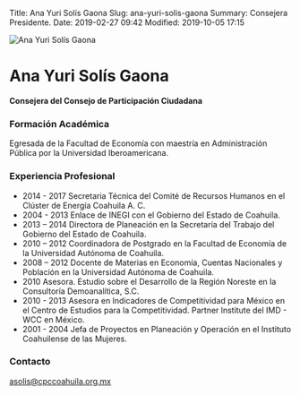 Title: Ana Yuri Solís Gaona
Slug: ana-yuri-solis-gaona
Summary: Consejera Presidente.
Date: 2019-02-27 09:42
Modified: 2019-10-05 17:15


<img class="img-fluid" src="cpc-aysg-200x200.jpg" alt="Ana Yuri Solís Gaona">

# Ana Yuri Solís Gaona

**Consejera del Consejo de Participación Ciudadana**

### Formación Académica

Egresada de la Facultad de Economía con maestría en Administración Pública por la Universidad Iberoamericana.

### Experiencia Profesional

* 2014 - 2017 Secretaria Técnica del Comité de Recursos Humanos en el Clúster de Energía Coahuila A. C.
* 2004 - 2013 Enlace de INEGI con el Gobierno del Estado de Coahuila.
* 2013 – 2014 Directora de Planeación en la Secretaría del Trabajo del Gobierno del Estado de Coahuila.
* 2010 – 2012 Coordinadora de Postgrado en la Facultad de Economía de la Universidad Autónoma de Coahuila.
* 2008 – 2012 Docente de Materias en Economía, Cuentas Nacionales y Población en la Universidad Autónoma de Coahuila.
* 2010 Asesora. Estudio sobre el Desarrollo de la Región Noreste en la Consultoría Demoanalítica, S.C.
* 2010 - 2013 Asesora en Indicadores de Competitividad para México en el Centro de Estudios para la Competitividad. Partner lnstitute del IMD - WCC en México.
* 2001 - 2004 Jefa de Proyectos en Planeación y Operación en el Instituto Coahuilense de las Mujeres.

### Contacto

<asolis@cpccoahuila.org.mx>
